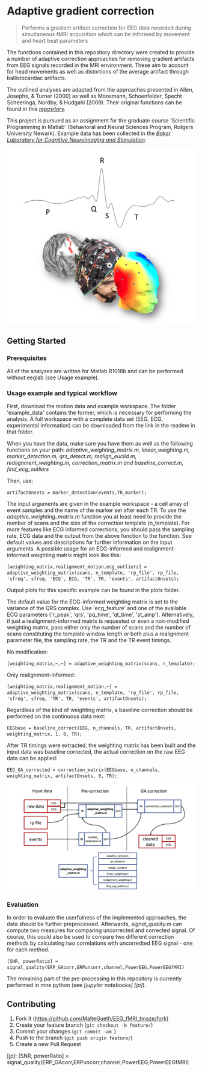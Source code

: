 # Adaptive gradient correction
> Performs a gradient artifact correction for EEG data recorded during simultaneous fMRI acquisition which can be informed by movement and heart beat parameters

The functions contained in this repository directory were created to provide a number of adaptive correction approaches
for removing gradient artifacts from EEG signals recorded in the MRI environment. These aim to account
for head movements as well as distortions of the average artifact through ballistocardiac artifacts.

The outlined analyses are adapted from the approaches presented in Allen, Josephs, & Turner (2000) as well as 
Moosmann, Schoenfelder, Specht Scheeringa, Nordby, & Hudgahl (2009). Their original functions can be found in
this _[repository][bergen_toolbox]._

This project is pursued as an assignment for the graduate course 'Scientific Programming in Matlab' (Behavioral
and Neural Sciences Program, Rutgers University Newark). Example data has been collected in the _[Baker Laboratory
for Cognitive Neuroimaging and Stimulation][lap_page]._

![](logo.png)


## Getting Started

### Prerequisites

All of the analyses are written for Matlab R1018b and can be performed without eeglab (see Usage example). 

### Usage example and typical workflow

First, download the motion data and example workspace. The folder 'example_data' contains the former, which is necessary for performing the analysis. A full workspace with a complete data set (EEG, ECG, experimental information) can be downloaded from the link in the readme in that folder.

When you have the data, make sure you have them as well as the following functions on your path: _adaptive_weighting_matrix.m, linear_weighting.m, marker_detection.m, qrs_detect.m, realign_euclid.m, realignment_weighting.m, correction_matrix.m and baseline_correct.m, find_ecg_outliers_

Then, use:

```
artifactOnsets = marker_detection(events,TR_marker);
```

The input arguments are given in the example workspace - a cell array of event samples and the name of the marker set after each TR. To use the _adaptive_weighting_matrix.m_ function you at least need to provide the number of scans and the size of the correction template (n_template). For more features like ECG informed corrections, you should pass the sampling rate, ECG data and the output from the above function to the function. See default values and descriptions for further information on the input arguments. A possible usage for an ECG-informed and realignment-informed weighting matrix might look like this:

```
[weighting_matrix,realignment_motion,ecg_outliers] = adaptive_weighting_matrix(scans, n_template, 'rp_file', rp_file, 'sfreq', sfreq, 'ECG', ECG, 'TR', TR, 'events', artifactOnsets);
```
Output plots for this specific example can be found in the plots folder.

The default value for the ECG-informed weighting matrix is set to the variance of the QRS complex. Use 'ecg_feature' and one of the available ECG parameters ('r_peak', 'qrs', 'pq_time', 'qt_time', 'st_amp').
Alternatively, if just a realignment-informed matrix is requested or even a non-modified weighting matrix, pass either only the number of scans and the number of scans constituting the template window length or both plus a realignment parameter file, the sampling rate, the TR and the TR event timings.

No modification:

```
[weighting_matrix,~,~] = adaptive_weighting_matrix(scans, n_template);
```

Only realignment-informed:

```
[weighting_matrix,realignment_motion,~] = adaptive_weighting_matrix(scans, n_template, 'rp_file', rp_file, 'sfreq', sfreq, 'TR', TR, 'events', artifactOnsets);
```

Regardless of the kind of weighting matrix, a baseline correction should be performed on the continuous data next:

```
EEGbase = baseline_correct(EEG, n_channels, TR, artifactOnsets, weighting_matrix, 1, 0, TR);
```

After TR timings were extracted, the weighting matrix has been built and the input data was baseline corrected, the actual correction on the raw EEG data can be applied:

```
EEG_GA_corrected = correction_matrix(EEGbase, n_channels, weighting_matrix, artifactOnsets, 0, TR);
```

![](workflow.png)

### Evaluation

In order to evaluate the userfulness of the implemented approaches, the data should be further preprocessed. Afterwards, _signal_quality.m_ can compute two measures for comparing uncorrected and corrected signal. Of course, this could also be used to compare two different correction methods by calculating two correlations with uncorredted EEG signal - one for each method.

```
[SNR, powerRatio] = signal_quality(ERP_GAcorr,ERPuncorr,channel,PowerEEG,PowerEEGfMRI)
```

The remaining part of the pre-processing in this repository is currently performed in mne python (see _[jupyter notebooks] [jp]_).

## Contributing

1. Fork it (<https://github.com/MalteGueth/EEG_fMRI_tmaze/fork>)
2. Create your feature branch (`git checkout -b feature/`)
3. Commit your changes (`git commit -am `)
4. Push to the branch (`git push origin feature/`)
5. Create a new Pull Request

<!-- Markdown -->
[bergen_toolbox]: https://github.com/jnvandermeer/BergenToolboxModified
[lap_page]: http://neurostimlab.com
[jp]: [SNR, powerRatio] = signal_quality(ERP_GAcorr,ERPuncorr,channel,PowerEEG,PowerEEGfMRI)
